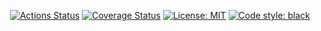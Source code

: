 <p align="center">
<a href="https://github.com/emqaclh/homma-web-server/actions"><img alt="Actions Status" src="https://github.com/emqaclh/homma-web-server/workflows/pytest/badge.svg"></a>
<a href="https://app.codecov.io/gh/emqaclh/homma-web-server"><img alt="Coverage Status" src="https://img.shields.io/codecov/c/github/emqaclh/homma-web-server?style=flat-square"></a>
<a href="https://github.com/emqaclh/homma-web-server/blob/main/LICENSE"><img alt="License: MIT" src="https://img.shields.io/badge/License-MIT-yellow.svg"></a>
<a href="https://github.com/psf/black"><img alt="Code style: black" src="https://img.shields.io/badge/code%20style-black-000000.svg"></a>
</p>